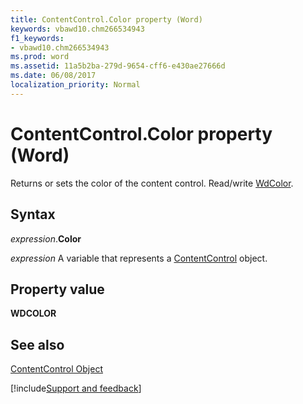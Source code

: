 ```yaml
---
title: ContentControl.Color property (Word)
keywords: vbawd10.chm266534943
f1_keywords:
- vbawd10.chm266534943
ms.prod: word
ms.assetid: 11a5b2ba-279d-9654-cff6-e430ae27666d
ms.date: 06/08/2017
localization_priority: Normal
---
```



# ContentControl.Color property (Word)

Returns or sets the color of the content control. Read/write [WdColor](Word.contentcontrol.color.md).


## Syntax

_expression_.**Color**

_expression_ A variable that represents a [ContentControl](./Word.ContentControl.md) object.


## Property value

 **WDCOLOR**


## See also


[ContentControl Object](Word.ContentControl.md)

[!include[Support and feedback](~/includes/feedback-boilerplate.md)]
